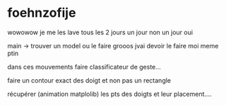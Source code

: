 # foehnzofije


wowowow je me les lave tous les 2 jours un jour non un jour oui

main -> trouver un model ou le faire grooos jvai devoir le faire moi meme ptin

dans ces mouvements faire classificateur de geste... 

faire un contour exact des doigt et non pas un rectangle

récupérer (animation matplolib) les pts des doigts et leur placement....
